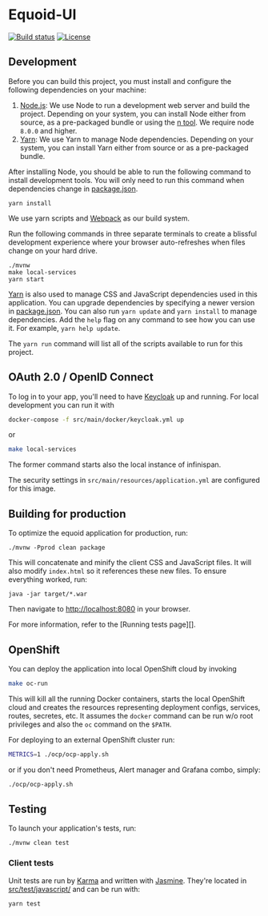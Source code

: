 # Equoid-UI

[![Build status](https://travis-ci.org/Jiri-Kremser/equoid-ui-prototype.svg?branch=master)](https://travis-ci.org/Jiri-Kremser/equoid-ui-prototype)
[![License](https://img.shields.io/badge/license-Apache--2.0-blue.svg)](http://www.apache.org/licenses/LICENSE-2.0)

## Development

Before you can build this project, you must install and configure the following dependencies on your machine:

1. [Node.js][]: We use Node to run a development web server and build the project.
   Depending on your system, you can install Node either from source, as a pre-packaged bundle or using the [n tool](https://github.com/tj/n). We require node `8.0.0` and higher.
2. [Yarn][]: We use Yarn to manage Node dependencies.
   Depending on your system, you can install Yarn either from source or as a pre-packaged bundle.

After installing Node, you should be able to run the following command to install development tools.
You will only need to run this command when dependencies change in [package.json](package.json).

    yarn install

We use yarn scripts and [Webpack][] as our build system.


Run the following commands in three separate terminals to create a blissful development experience where your browser
auto-refreshes when files change on your hard drive.

    ./mvnw
    make local-services
    yarn start

[Yarn][] is also used to manage CSS and JavaScript dependencies used in this application. You can upgrade dependencies by
specifying a newer version in [package.json](package.json). You can also run `yarn update` and `yarn install` to manage dependencies.
Add the `help` flag on any command to see how you can use it. For example, `yarn help update`.

The `yarn run` command will list all of the scripts available to run for this project.

## OAuth 2.0 / OpenID Connect

To log in to your app, you'll need to have [Keycloak](https://keycloak.org) up and running. For local development you can run it with

```bash
docker-compose -f src/main/docker/keycloak.yml up
```

or 

```bash
make local-services
```

The former command starts also the local instance of infinispan.

The security settings in `src/main/resources/application.yml` are configured for this image.

## Building for production

To optimize the equoid application for production, run:

    ./mvnw -Pprod clean package

This will concatenate and minify the client CSS and JavaScript files. It will also modify `index.html` so it references these new files.
To ensure everything worked, run:

    java -jar target/*.war

Then navigate to [http://localhost:8080](http://localhost:8080) in your browser.

For more information, refer to the [Running tests page][].

## OpenShift

You can deploy the application into local OpenShift cloud by invoking

```bash
make oc-run
```

This will kill all the running Docker containers, starts the local OpenShift cloud and creates the resources representing deployment configs, services, routes, secretes, etc. It assumes the `docker` command can be run w/o root privileges and also the `oc` command on the `$PATH`.

For deploying to an external OpenShift cluster run:

```bash
METRICS=1 ./ocp/ocp-apply.sh
```
or if you don't need Prometheus, Alert manager and Grafana combo, simply:
```bash
./ocp/ocp-apply.sh
```

## Testing

To launch your application's tests, run:

    ./mvnw clean test

### Client tests

Unit tests are run by [Karma][] and written with [Jasmine][]. They're located in [src/test/javascript/](src/test/javascript/) and can be run with:

    yarn test

[Node.js]: https://nodejs.org/
[Yarn]: https://yarnpkg.org/
[Webpack]: https://webpack.github.io/
[Angular CLI]: https://cli.angular.io/
[BrowserSync]: http://www.browsersync.io/
[Karma]: http://karma-runner.github.io/
[Jasmine]: http://jasmine.github.io/2.0/introduction.html
[Protractor]: https://angular.github.io/protractor/
[Leaflet]: http://leafletjs.com/
[DefinitelyTyped]: http://definitelytyped.org/
